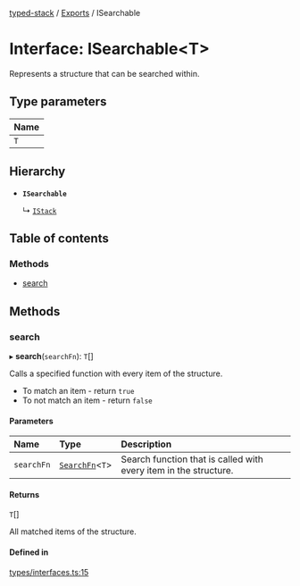 [typed-stack](../README.md) / [Exports](../modules.md) / ISearchable

# Interface: ISearchable<T\>

Represents a structure that can be searched within.

## Type parameters

| Name |
| :------ |
| `T` |

## Hierarchy

- **`ISearchable`**

  ↳ [`IStack`](IStack.md)

## Table of contents

### Methods

- [search](ISearchable.md#search)

## Methods

### search

▸ **search**(`searchFn`): `T`[]

Calls a specified function with every item of the structure.
- To match an item - return `true`
- To not match an item - return `false`

#### Parameters

| Name | Type | Description |
| :------ | :------ | :------ |
| `searchFn` | [`SearchFn`](../modules.md#searchfn)<`T`\> | Search function that is called with every item in the structure. |

#### Returns

`T`[]

All matched items of the structure.

#### Defined in

[types/interfaces.ts:15](https://github.com/chrisitopherus/typed-stack/blob/fcf0801/src/types/interfaces.ts#L15)
